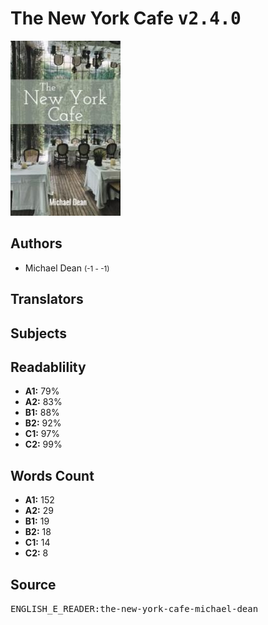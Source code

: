 # The New York Cafe <kbd>v2.4.0</kbd>

![](./cover.medium.jpg "")

## Authors


 - Michael Dean <small>(-1 - -1)</small>

## Translators



## Subjects



## Readablility


 - **A1:** 79%
 - **A2:** 83%
 - **B1:** 88%
 - **B2:** 92%
 - **C1:** 97%
 - **C2:** 99%

## Words Count


 - **A1:** 152
 - **A2:** 29
 - **B1:** 19
 - **B2:** 18
 - **C1:** 14
 - **C2:** 8

## Source


<kbd>ENGLISH_E_READER:the-new-york-cafe-michael-dean</kbd>
